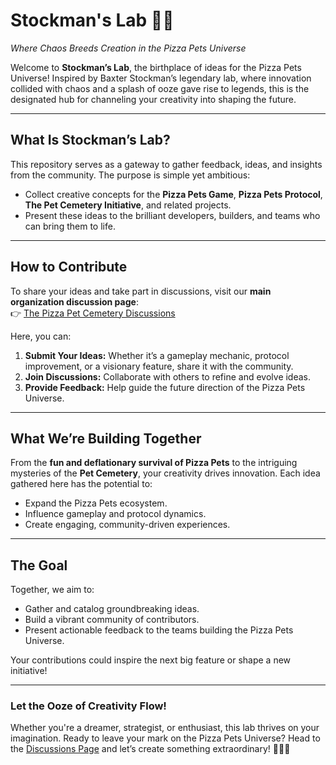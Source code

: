 # Stockman's Lab 🧪🐢  
*Where Chaos Breeds Creation in the Pizza Pets Universe*

Welcome to **Stockman’s Lab**, the birthplace of ideas for the Pizza Pets Universe! Inspired by Baxter Stockman’s legendary lab, where innovation collided with chaos and a splash of ooze gave rise to legends, this is the designated hub for channeling your creativity into shaping the future.

---

## **What Is Stockman’s Lab?**
This repository serves as a gateway to gather feedback, ideas, and insights from the community. The purpose is simple yet ambitious:  
- Collect creative concepts for the **Pizza Pets Game**, **Pizza Pets Protocol**, **The Pet Cemetery Initiative**, and related projects.  
- Present these ideas to the brilliant developers, builders, and teams who can bring them to life.  

---

## **How to Contribute**
To share your ideas and take part in discussions, visit our **main organization discussion page**:  
👉 [The Pizza Pet Cemetery Discussions](https://github.com/orgs/The-Pizza-Pet-Cemetery/discussions)

Here, you can:  
1. **Submit Your Ideas:** Whether it’s a gameplay mechanic, protocol improvement, or a visionary feature, share it with the community.  
2. **Join Discussions:** Collaborate with others to refine and evolve ideas.  
3. **Provide Feedback:** Help guide the future direction of the Pizza Pets Universe.  

---

## **What We’re Building Together**
From the **fun and deflationary survival of Pizza Pets** to the intriguing mysteries of the **Pet Cemetery**, your creativity drives innovation. Each idea gathered here has the potential to:  
- Expand the Pizza Pets ecosystem.  
- Influence gameplay and protocol dynamics.  
- Create engaging, community-driven experiences.

---

## **The Goal**
Together, we aim to:  
- Gather and catalog groundbreaking ideas.  
- Build a vibrant community of contributors.  
- Present actionable feedback to the teams building the Pizza Pets Universe.  

Your contributions could inspire the next big feature or shape a new initiative!

---

### **Let the Ooze of Creativity Flow!**  
Whether you're a dreamer, strategist, or enthusiast, this lab thrives on your imagination. Ready to leave your mark on the Pizza Pets Universe? Head to the [Discussions Page](https://github.com/orgs/The-Pizza-Pet-Cemetery/discussions) and let’s create something extraordinary! 🐾🍕🧪  
